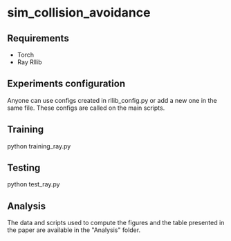 # sim_collision_avoidance


## Requirements

- Torch
- Ray Rllib

## Experiments configuration

Anyone can use configs created in rllib_config.py or add a new one in the same file. These configs are called on the main scripts.

## Training

python training_ray.py

## Testing

python test_ray.py


## Analysis

The data and scripts used to compute the figures and the table presented in the paper are available in the "Analysis" folder. 

